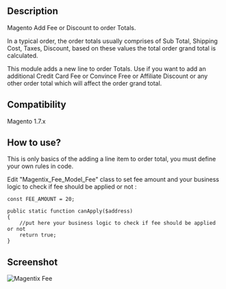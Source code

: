 Description
-----------

Magento Add Fee or Discount to order Totals.

In a typical order, the order totals usually comprises of Sub Total, Shipping Cost, Taxes, Discount, based on these values the total order grand total is calculated.

This module adds a new line to order Totals. Use if you want to add an additional Credit Card Fee or Convince Free or Affiliate Discount or any other order total which will affect the order grand total.



Compatibility
-------------

Magento 1.7.x



How to use?
-----------

This is only basics of the adding a line item to order total, you must define your own rules in code.

Edit "Magentix_Fee_Model_Fee" class to set fee amount and your business logic to check if fee should be applied or not :

```
const FEE_AMOUNT = 20;
```

```
public static function canApply($address)
{
    //put here your business logic to check if fee should be applied or not
    return true;
}
```



Screenshot
----------

![Magentix Fee](https://raw.github.com/magentix/Fee/master/screenshots/magento_fee.png "Magentix Fee")